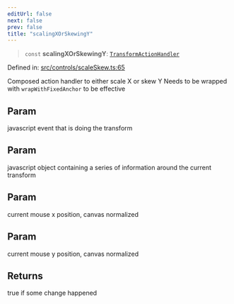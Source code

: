```yaml
---
editUrl: false
next: false
prev: false
title: "scalingXOrSkewingY"
---
```


> `const` **scalingXOrSkewingY**: [`TransformActionHandler`](/api/type-aliases/transformactionhandler/)

Defined in: [src/controls/scaleSkew.ts:65](https://github.com/fabricjs/fabric.js/blob/8206f10a405480a7ba988ff6cfdde6412c1f13f8/src/controls/scaleSkew.ts#L65)

Composed action handler to either scale X or skew Y
Needs to be wrapped with `wrapWithFixedAnchor` to be effective

## Param

javascript event that is doing the transform

## Param

javascript object containing a series of information around the current transform

## Param

current mouse x position, canvas normalized

## Param

current mouse y position, canvas normalized

## Returns

true if some change happened
